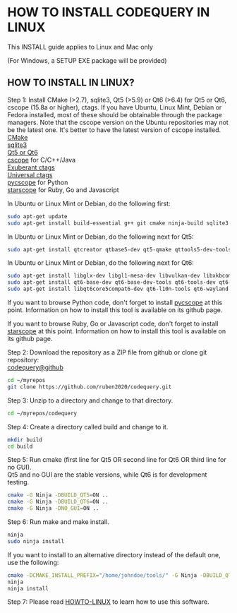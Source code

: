 HOW TO INSTALL CODEQUERY IN LINUX
=================================

This INSTALL guide applies to Linux and Mac only

(For Windows, a SETUP EXE package will be provided)


## HOW TO INSTALL IN LINUX?

Step 1: Install CMake (>2.7), sqlite3, Qt5 (>5.9) or Qt6 (>6.4) for Qt5 or Qt6, cscope (15.8a or higher), ctags. If you have Ubuntu, Linux Mint, Debian or Fedora installed, most of these should be obtainable through the package managers. Note that the cscope version on the Ubuntu repositories may not be the latest one. It's better to have the latest version of cscope installed.   
[CMake](http://www.cmake.org/)   
[sqlite3](http://www.sqlite.org/)   
[Qt5 or Qt6](http://qt-project.org/)   
[cscope](http://cscope.sourceforge.net/) for C/C++/Java   
[Exuberant ctags](http://ctags.sourceforge.net/)    
[Universal ctags](https://github.com/universal-ctags/ctags/)    
[pycscope](https://github.com/portante/pycscope) for Python    
[starscope](https://github.com/eapache/starscope) for Ruby, Go and Javascript    

In Ubuntu or Linux Mint or Debian, do the following first:    
```bash
sudo apt-get update
sudo apt-get install build-essential g++ git cmake ninja-build sqlite3 libsqlite3-dev cscope exuberant-ctags
```

In Ubuntu or Linux Mint or Debian, do the following next for Qt5:    
```bash
sudo apt-get install qtcreator qtbase5-dev qt5-qmake qttools5-dev-tools qttools5-dev
```

In Ubuntu or Linux Mint or Debian, do the following next for Qt6:    
```bash
sudo apt-get install libglx-dev libgl1-mesa-dev libvulkan-dev libxkbcommon-dev
sudo apt-get install qt6-base-dev qt6-base-dev-tools qt6-tools-dev qt6-tools-dev-tools
sudo apt-get install libqt6core5compat6-dev qt6-l10n-tools qt6-wayland
```

If you want to browse Python code, don't forget to install [pycscope](https://github.com/portante/pycscope) at this point. Information on how to install this tool is available on its github page.

If you want to browse Ruby, Go or Javascript code, don't forget to install [starscope](https://github.com/eapache/starscope) at this point. Information on how to install this tool is available on its github page.


Step 2: Download the repository as a ZIP file from github or clone git repository:     
[codequery@github](https://github.com/ruben2020/codequery)     
```bash
cd ~/myrepos
git clone https://github.com/ruben2020/codequery.git
```

Step 3: Unzip to a directory and change to that directory.     
```bash
cd ~/myrepos/codequery
```

Step 4: Create a directory called build and change to it.     
```bash
mkdir build
cd build
```

Step 5: Run cmake (first line for Qt5 OR second line for Qt6 OR third line for no GUI).     
Qt5 and no GUI are the stable versions, while Qt6 is for development testing.       
```bash
cmake -G Ninja -DBUILD_QT5=ON ..
cmake -G Ninja -DBUILD_QT6=ON ..
cmake -G Ninja -DNO_GUI=ON ..
```

Step 6: Run make and make install.     
```bash
ninja
sudo ninja install
```

If you want to install to an alternative directory instead of the default one, use the following:     
```bash
cmake -DCMAKE_INSTALL_PREFIX="/home/johndoe/tools/" -G Ninja -DBUILD_QT5=ON ..
ninja
ninja install
```


Step 7: Please read [HOWTO-LINUX](HOWTO-LINUX.md) to learn how to use this software.

